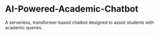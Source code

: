 # AI-Powered-Academic-Chatbot
A serverless, transformer-based chatbot designed to assist students with academic queries.
